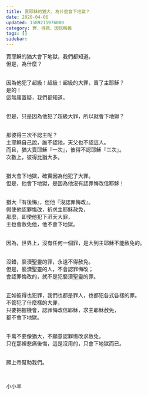 ```yaml
---
title: 賣耶穌的猶大，為什麼會下地獄？
date: 2020-04-06
updated: 1589211976000
category: 罪、得救、因信稱義
tags: []
sidebar: 
---
```


<p>賣耶穌的猶大會下地獄，我們都知道。<br/>
但是，為什麼？</p>
<p><br/>
因為他犯了超級！超級！超級的大罪，賣了主耶穌？<br/>
是的！<br/>
這無庸置疑，我們都知道。</p>
<p><br/>
但是，只是因為他犯了超級大罪，所以就會下地獄？</p>
<p><br/>
那彼得三次不認主呢？<br/>
主耶穌自己說，誰不認祂，天父也不認這人。<br/>
而且，猶大賣耶穌『一次』，彼得不認耶穌『三次』。<br/>
次數上，彼得比猶大多。</p>
<p><br/>
猶大會下地獄，確實因為他犯了大罪。<br/>
但是，他會下地獄，是因為他沒有認罪悔改信耶穌！</p>
<p><br/>
猶大『有後悔』，但他『沒認罪悔改』。<br/>
假使他認罪悔改，祈求主耶穌赦免，<br/>
那麼，即使他犯下滔天大罪，<br/>
主也會赦免他，他不會下地獄。</p>
<p><br/>
因為，世界上，沒有任何一個罪，是大到主耶穌不能赦免的。</p>
<p><br/>
沒錯，褻瀆聖靈的罪，永遠不得赦免。<br/>
但是，褻瀆聖靈的人，不會認罪悔改；<br/>
會認罪悔改的，就不是犯褻瀆聖靈的罪。</p>
<p><br/>
正如彼得也犯罪，我們也都是罪人，也都犯各式各樣的罪。<br/>
不管犯了什麼樣的大罪，<br/>
只要把握機會，認罪悔改信耶穌，求主耶穌赦免，<br/>
都不會下地獄。</p>
<p><br/>
千萬不要像猶大，不願意認罪悔改求赦免，<br/>
只在那裡悲痛後悔，這是沒用的，只會下地獄而已。</p>
<p><br/>
願上帝幫助我們。</p>
<p> </p>
<p>小小羊</p>
